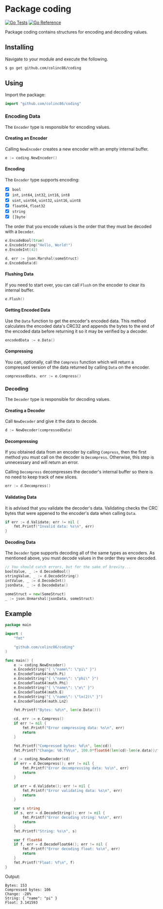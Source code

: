 # Package coding

[![Go Tests](https://github.com/colinc86/coding/actions/workflows/go-test.yml/badge.svg?branch=main)](https://github.com/colinc86/coding/actions/workflows/go-test.yml) [![Go Reference](https://pkg.go.dev/badge/github.com/colinc86/coding.svg)](https://pkg.go.dev/github.com/colinc86/coding)

Package coding contains structures for encoding and decoding values.

## Installing

Navigate to your module and execute the following.

```bash
$ go get github.com/colinc86/coding
```

## Using

Import the package:

```go
import "github.com/colinc86/coding"
```

### Encoding Data

The `Encoder` type is responsible for encoding values.

#### Creating an Encoder

Calling `NewEncoder` creates a new encoder with an empty internal buffer.

```go
e := coding.NewEncoder()
```

#### Encoding

The `Encoder` type supports encoding:

- [x] `bool`
- [x] `int`, `int64`, `int32`, `int16`, `int8`
- [x] `uint`, `uint64`, `uint32`, `uint16`, `uint8`
- [x] `float64`, `float32`
- [x] `string`
- [x] `[]byte`

 The order that you encode values is the order that they must be decoded with a `Decoder`.

```go
e.EncodeBool(true)
e.EncodeString("Hello, World!")
e.EncodeInt(42)

d, err := json.Marshal(someStruct)
e.EncodeData(d)
```

#### Flushing Data

If you need to start over, you can call `Flush` on the encoder to clear its internal buffer.

```go
e.Flush()
```

#### Getting Encoded Data

Use the `Data` function to get the encoder's encoded data. This method calculates the encoded data's CRC32 and appends the bytes to the end of the encoded data before returning it so it may be verified by a decoder.

```go
encodedData := e.Data()
```

#### Compressing

You can, optionally, call the `Compress` function which will return a compressed version of the data returned by calling `Data` on the encoder.

```go
compressedData, err := e.Compress()
```

### Decoding

The `Decoder` type is responsible for decoding values.

#### Creating a Decoder

Call `NewDecoder` and give it the data to decode.

```go
d := NewDecoder(compressedData)
```

#### Decompressing

If you obtained data from an encoder by calling `Compress`, then the first method you must call on the decoder is `Decompress`. Otherwise, this step is unnecessary and will return an error.

Calling `Decompress` decompresses the decoder's internal buffer so there is no need to keep track of new slices.

```go
err := d.Decompress()
```

#### Validating Data

It is advised that you validate the decoder's data. Validating checks the CRC bytes that were appened to the encoder's data when calling `Data`.

```go
if err := d.Validate; err != nil {
	fmt.Printf("Invalid data: %s\n", err)
}
```

#### Decoding Data

The `Decoder` type supports decoding all of the same types as encoders. As mentioned above, you must decode values in the order they were decoded.

```go
// You should catch errors, but for the sake of brevity...
boolValue, _ := d.DecodeBool()
stringValue, _ := d.DecodeString()
intValue, _ := d.DecodeInt()
jsonData, _ := d.DecodeData()

someStruct = new(SomeStruct)
_ := json.Unmarshal(jsonData, someStruct)
```

## Example

```go
package main

import (
	"fmt"

	"github.com/colinc86/coding"
)

func main() {
	e := coding.NewEncoder()
	e.EncodeString("{ \"name\": \"pi\" }")
	e.EncodeFloat64(math.Pi)
	e.EncodeString("{ \"name\": \"phi\" }")
	e.EncodeFloat64(math.Phi)
	e.EncodeString("{ \"name\": \"e\" }")
	e.EncodeFloat64(math.E)
	e.EncodeString("{ \"name\": \"ln(2)\" }")
	e.EncodeFloat64(math.Ln2)

	fmt.Printf("Bytes: %d\n", len(e.Data()))

	cd, err := e.Compress()
	if err != nil {
		fmt.Printf("Error compressing data: %s\n", err)
		return
	}

	fmt.Printf("Compressed bytes: %d\n", len(cd))
	fmt.Printf("Change: %0.f%%\n", 100.0*float64(len(cd)-len(e.data))/float64(len(e.data)))

	d := coding.NewDecoder(cd)
	if err = d.Decompress(); err != nil {
		fmt.Printf("Error decompressing data: %s\n", err)
		return
	}

	if err = d.Validate(); err != nil {
		fmt.Printf("Error validating data: %s\n", err)
		return
	}

	var s string
	if s, err = d.DecodeString(); err != nil {
		fmt.Printf("Error decoding string: %s\n", err)
		return
	}
	fmt.Printf("String: %s\n", s)

	var f float64
	if f, err = d.DecodeFloat64(); err != nil {
		fmt.Printf("Error decoding float: %s\n", err)
		return
	}
	fmt.Printf("Float: %f\n", f)
}
```

Output:

```
Bytes: 153
Compressed bytes: 106
Change: -28%
String: { "name": "pi" }
Float: 3.141593
```
